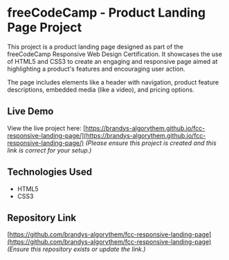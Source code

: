 # freeCodeCamp - Product Landing Page Project

This project is a product landing page designed as part of the freeCodeCamp Responsive Web Design Certification. It showcases the use of HTML5 and CSS3 to create an engaging and responsive page aimed at highlighting a product's features and encouraging user action.

The page includes elements like a header with navigation, product feature descriptions, embedded media (like a video), and pricing options.

## Live Demo

View the live project here:
[https://brandys-algorythem.github.io/fcc-responsive-landing-page/](https://brandys-algorythem.github.io/fcc-responsive-landing-page/)
*(Please ensure this project is created and this link is correct for your setup.)*

## Technologies Used
* HTML5
* CSS3

## Repository Link
[https://github.com/brandys-algorythem/fcc-responsive-landing-page](https://github.com/brandys-algorythem/fcc-responsive-landing-page)
*(Ensure this repository exists or update the link.)*
